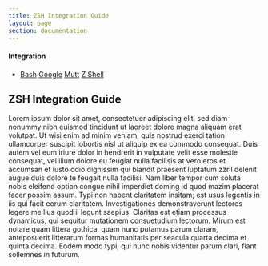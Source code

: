 ```yaml
---
title: ZSH Integration Guide
layout: page
section: documentation
---
```



<div class="row">

  <div class="span4">
    <h4>Integration</h4>
    <ul class="nav nav-list">
      <li>
        <a href="/documentation/integration/bash">Bash</a>
        <a href="/documentation/integration/google">Google</a>
        <a href="/documentation/integration/mutt">Mutt</a>
        <a href="/documentation/integration/zsh">Z Shell</a>
      </li>
    </ul>
  </div>

  <div class="span8">
    <h2>ZSH Integration Guide</h2>
    <p>Lorem ipsum dolor sit amet, consectetuer adipiscing elit, sed diam
    nonummy nibh euismod tincidunt ut laoreet dolore magna aliquam erat
    volutpat. Ut wisi enim ad minim veniam, quis nostrud exerci tation
    ullamcorper suscipit lobortis nisl ut aliquip ex ea commodo consequat. Duis
    autem vel eum iriure dolor in hendrerit in vulputate velit esse molestie
    consequat, vel illum dolore eu feugiat nulla facilisis at vero eros et
    accumsan et iusto odio dignissim qui blandit praesent luptatum zzril delenit
    augue duis dolore te feugait nulla facilisi. Nam liber tempor cum soluta
    nobis eleifend option congue nihil imperdiet doming id quod mazim placerat
    facer possim assum. Typi non habent claritatem insitam; est usus legentis in
    iis qui facit eorum claritatem. Investigationes demonstraverunt lectores
    legere me lius quod ii legunt saepius. Claritas est etiam processus
    dynamicus, qui sequitur mutationem consuetudium lectorum. Mirum est notare
    quam littera gothica, quam nunc putamus parum claram, anteposuerit
    litterarum formas humanitatis per seacula quarta decima et quinta decima.
    Eodem modo typi, qui nunc nobis videntur parum clari, fiant sollemnes in
    futurum.</p>
  </div>

</div>
